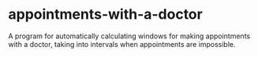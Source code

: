 # appointments-with-a-doctor
A program for automatically calculating windows for making appointments with a doctor, taking into intervals when appointments are impossible.
